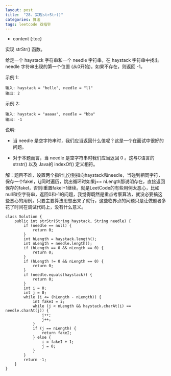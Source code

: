 ```yaml
---
layout: post
title:  "28. 实现strStr()"
categories: 算法
tags: leetcode 双指针
---
```


* content
{:toc}

<!--more-->

实现 strStr() 函数。

给定一个 haystack 字符串和一个 needle 字符串，在 haystack 字符串中找出 needle 字符串出现的第一个位置 (从0开始)。如果不存在，则返回  -1。

示例 1:

```
输入: haystack = "hello", needle = "ll"
输出: 2
```

示例 2:

```
输入: haystack = "aaaaa", needle = "bba"
输出: -1
```

说明:

* 当 needle 是空字符串时，我们应当返回什么值呢？这是一个在面试中很好的问题。

* 对于本题而言，当 needle 是空字符串时我们应当返回 0 。这与C语言的 strstr() 以及 Java的 indexOf() 定义相符。

解：题目不难，设置两个指针i,j分别指向haystack和needle，当碰到相同字符，保存一个fakeI，i,j同时遍历，跳出循环时如果j== nLength那说明存在，直接返回保存的fakeI，否则i重置fakeI+1继续。就是LeetCode的有些用例太恶心，比如null和空字符串，返回0和-1的问题，我觉得既然是重点考察算法，就没必要搞这些恶心的用例，只要主要算法思想出来了就行，这些临界点的问题只是让做题者多花了时间在调试代码上，没有什么意义。

```
class Solution {
    public int strStr(String haystack, String needle) {
        if (needle == null) {
            return 0;
        }
        int hLength = haystack.length();
        int nLength = needle.length();
        if (hLength == 0 && nLength == 0) {
            return 0;
        }
        if (hLength != 0 && nLength == 0) {
            return 0;
        }
        if (needle.equals(haystack)) {
            return 0;
        }
        int i = 0;
        int j = 0;
        while (i <= (hLength - nLength)) {
            int fakeI = i;
            while (j < nLength && haystack.charAt(i) == needle.charAt(j)) {
                i++;
                j++;
            }
            if (j == nLength) {
                return fakeI;
            } else {
                i = fakeI + 1;
                j = 0;
            }
        }
        return -1;
    }
}
```

